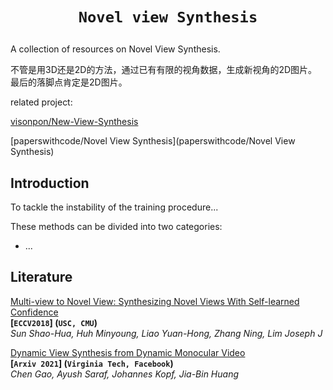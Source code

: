 # <p align=center>`Novel view Synthesis` </p>

A collection of resources on Novel View Synthesis.

不管是用3D还是2D的方法，通过已有有限的视角数据，生成新视角的2D图片。最后的落脚点肯定是2D图片。

related project:

[visonpon/New-View-Synthesis](visonpon/New-View-Synthesis)

[paperswithcode/Novel View Synthesis](paperswithcode/Novel View Synthesis)

## Introduction

To tackle the instability of the training procedure...



These methods can be divided into two categories:

- ...



## Literature

[Multi-view to Novel View: Synthesizing Novel Views With Self-learned Confidence](https://openaccess.thecvf.com/content_ECCV_2018/papers/Shao-Hua_Sun_Multi-view_to_Novel_ECCV_2018_paper.pdf)  
**[`ECCV2018`] (`USC, CMU`)**  
*Sun Shao-Hua, Huh Minyoung, Liao Yuan-Hong, Zhang Ning, Lim Joseph J*



<span id="Fastgan"></span>
[Dynamic View Synthesis from Dynamic Monocular Video](https://arxiv.org/pdf/2105.06468.pdf)  
**[`Arxiv 2021`]  (`Virginia Tech, Facebook`)**  
*Chen Gao, Ayush Saraf, Johannes Kopf, Jia-Bin Huang*







